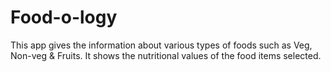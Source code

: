 # Food-o-logy
This app gives the information about various types of foods such as Veg, Non-veg &amp; Fruits. It shows the nutritional values of the food items selected.
